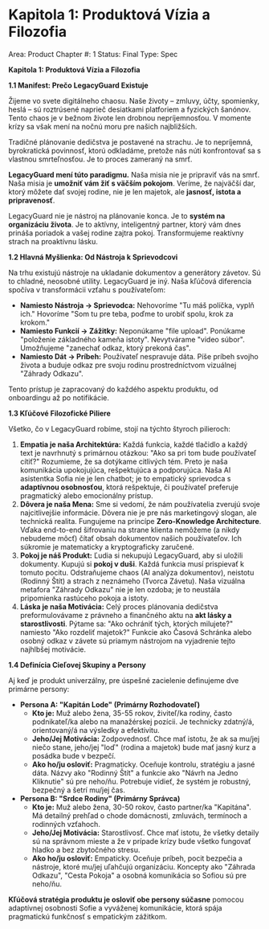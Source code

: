 # Kapitola 1: Produktová Vízia a Filozofia

Area: Product
Chapter #: 1
Status: Final
Type: Spec

**Kapitola 1: Produktová Vízia a Filozofia**

**1.1 Manifest: Prečo LegacyGuard Existuje**

Žijeme vo svete digitálneho chaosu. Naše životy – zmluvy, účty, spomienky, heslá – sú roztrúsené naprieč desiatkami platforiem a fyzických šanónov. Tento chaos je v bežnom živote len drobnou nepríjemnosťou. V momente krízy sa však mení na nočnú moru pre našich najbližších.

Tradičné plánovanie dedičstva je postavené na strachu. Je to nepríjemná, byrokratická povinnosť, ktorú odkladáme, pretože nás núti konfrontovať sa s vlastnou smrteľnosťou. Je to proces zameraný na smrť.

**LegacyGuard mení túto paradigmu.** Naša misia nie je pripraviť vás na smrť. Naša misia je **umožniť vám žiť s väčším pokojom**. Veríme, že najväčší dar, ktorý môžete dať svojej rodine, nie je len majetok, ale **jasnosť, istota a pripravenosť**.

LegacyGuard nie je nástroj na plánovanie konca. Je to **systém na organizáciu života**. Je to aktívny, inteligentný partner, ktorý vám dnes prináša poriadok a vašej rodine zajtra pokoj. Transformujeme reaktívny strach na proaktívnu lásku.

**1.2 Hlavná Myšlienka: Od Nástroja k Sprievodcovi**

Na trhu existujú nástroje na ukladanie dokumentov a generátory závetov. Sú to chladné, neosobné utility. LegacyGuard je iný. Naša kľúčová diferencia spočíva v transformácii vzťahu s používateľom:

- **Namiesto Nástroja → Sprievodca:** Nehovoríme "Tu máš políčka, vyplň ich." Hovoríme "Som tu pre teba, poďme to urobiť spolu, krok za krokom."
- **Namiesto Funkcií → Zážitky:** Neponúkame "file upload". Ponúkame "položenie základného kameňa istoty". Nevytvárame "video súbor". Umožňujeme "zanechať odkaz, ktorý prekoná čas".
- **Namiesto Dát → Príbeh:** Používateľ nespravuje dáta. Píše príbeh svojho života a buduje odkaz pre svoju rodinu prostredníctvom vizuálnej "Záhrady Odkazu".

Tento prístup je zapracovaný do každého aspektu produktu, od onboardingu až po notifikácie.

**1.3 Kľúčové Filozofické Piliere**

Všetko, čo v LegacyGuard robíme, stojí na týchto štyroch pilieroch:

1. **Empatia je naša Architektúra:** Každá funkcia, každé tlačidlo a každý text je navrhnutý s primárnou otázkou: "Ako sa pri tom bude používateľ cítiť?" Rozumieme, že sa dotýkame citlivých tém. Preto je naša komunikácia upokojujúca, rešpektujúca a podporujúca. Naša AI asistentka Sofia nie je len chatbot; je to empatický sprievodca s **adaptívnou osobnosťou**, ktorá rešpektuje, či používateľ preferuje pragmatický alebo emocionálny prístup.
2. **Dôvera je naša Mena:** Sme si vedomí, že nám používatelia zverujú svoje najcitlivejšie informácie. Dôvera nie je pre nás marketingový slogan, ale technická realita. Fungujeme na princípe **Zero-Knowledge Architecture**. Vďaka end-to-end šifrovaniu na strane klienta nemôžeme (a nikdy nebudeme môcť) čítať obsah dokumentov našich používateľov. Ich súkromie je matematicky a kryptograficky zaručené.
3. **Pokoj je náš Produkt:** Ľudia si nekupujú LegacyGuard, aby si uložili dokumenty. Kupujú si **pokoj v duši**. Každá funkcia musí prispievať k tomuto pocitu. Odstraňujeme chaos (AI analýza dokumentov), neistotu (Rodinný Štít) a strach z neznámeho (Tvorca Závetu). Naša vizuálna metafora "Záhrady Odkazu" nie je len ozdoba; je to neustála pripomienka rastúceho pokoja a istoty.
4. **Láska je naša Motivácia:** Celý proces plánovania dedičstva preformulovávame z právneho a finančného aktu na **akt lásky a starostlivosti**. Pýtame sa: "Ako ochrániť tých, ktorých milujete?" namiesto "Ako rozdeliť majetok?" Funkcie ako Časová Schránka alebo osobný odkaz v závete sú priamym nástrojom na vyjadrenie tejto najhlbšej motivácie.

**1.4 Definícia Cieľovej Skupiny a Persony**

Aj keď je produkt univerzálny, pre úspešné zacielenie definujeme dve primárne persony:

- **Persona A: "Kapitán Lode" (Primárny Rozhodovateľ)**
    - **Kto je:** Muž alebo žena, 35-55 rokov, živiteľ/ka rodiny, často podnikateľ/ka alebo na manažérskej pozícii. Je technicky zdatný/á, orientovaný/á na výsledky a efektivitu.
    - **Jeho/Jej Motivácia:** Zodpovednosť. Chce mať istotu, že ak sa mu/jej niečo stane, jeho/jej "loď" (rodina a majetok) bude mať jasný kurz a posádka bude v bezpečí.
    - **Ako ho/ju osloviť:** Pragmaticky. Oceňuje kontrolu, stratégiu a jasné dáta. Názvy ako "Rodinný Štít" a funkcie ako "Návrh na Jedno Kliknutie" sú pre neho/ňu. Potrebuje vidieť, že systém je robustný, bezpečný a šetrí mu/jej čas.
- **Persona B: "Srdce Rodiny" (Primárny Správca)**
    - **Kto je:** Muž alebo žena, 30-50 rokov, často partner/ka "Kapitána". Má detailný prehľad o chode domácnosti, zmluvách, termínoch a rodinných vzťahoch.
    - **Jeho/Jej Motivácia:** Starostlivosť. Chce mať istotu, že všetky detaily sú na správnom mieste a že v prípade krízy bude všetko fungovať hladko a bez zbytočného stresu.
    - **Ako ho/ju osloviť:** Empaticky. Oceňuje príbeh, pocit bezpečia a nástroje, ktoré mu/jej uľahčujú organizáciu. Koncepty ako "Záhrada Odkazu", "Cesta Pokoja" a osobná komunikácia so Sofiou sú pre neho/ňu.

**Kľúčová stratégia produktu je osloviť obe persony súčasne** pomocou adaptívnej osobnosti Sofie a vyváženej komunikácie, ktorá spája pragmatickú funkčnosť s empatickým zážitkom.